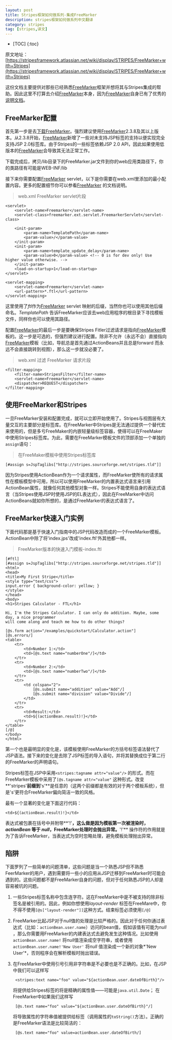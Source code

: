 ```yaml
---
layout: post
title: Stripes框架如何做系列-集成FreeMarker
description: stripes框架如何做系列中文翻译
category: stripes
tag: [stripes,译文]
---
```


* [TOC]
{:toc}

原文地址：[https://stripesframework.atlassian.net/wiki/display/STRIPES/FreeMarker+with+Stripes](https://stripesframework.atlassian.net/wiki/display/STRIPES/FreeMarker+with+Stripes)


这份文档主要提供对那些已经熟悉[FreeMarker]框架并想将其与Stripes集成的帮助。因此这里不打算去介绍[FreeMarker]本身，因为[FreeMarker]自身已有了优秀的[说明文档](http://www.freemarker.org/docs/index.html)。

## FreeMarker配置

首先第一步是去[下载FreeMarker](http://sourceforge.net/project/showfiles.php?group_id=794)。强烈建议使用[FreeMarker]2.3.8及其以上版本。从2.3.8开始，[FreeMarker]新增了一些对未支持JSP标签的支持以便实现完全支持JSP 2.0标签库。由于Stripes的一些标签依赖JSP 2.0 API，因此如果使用低版本的[FreeMarker]会导致其无法正常工作。 

下载完成后，拷贝/lib目录下的FreeMarker.jar文件到你的web应用类路径下，你的类路径有可能是WEB-INF/lib

接下来你需要配置[FreeMarker] servlet，以下是你需要在web.xml里添加的最小配置内容。更多的配置细节你可以参看[FreeMarker] 的文档说明。
 
> web.xml FreeMarker servlet片段
>
	<servlet>
	    <servlet-name>Freemarker</servlet-name>
	    <servlet-class>freemarker.ext.servlet.FreemarkerServlet</servlet-class>
>	 
	    <init-param>
	        <param-name>TemplatePath</param-name>
	        <param-value>/</param-value>
	    </init-param>
	    <init-param>
	        <param-name>template_update_delay</param-name>
	        <param-value>0</param-value> <!-- 0 is for dev only! Use higher value otherwise. -->
	    </init-param>
	    <load-on-startup>1</load-on-startup>
	</servlet>
>	 
	<servlet-mapping>
	    <servlet-name>Freemarker</servlet-name>
	    <url-pattern>*.ftl</url-pattern>
	</servlet-mapping>

这里使用了*ftl*作为[FreeMarker] servlet 映射的后缀，当然你也可以使用其他后缀命名。*TemplatePath* 告诉FreeMarker应该去web应用程序的根目录下寻找模板文件，同样你也可以使用其路径。

配置[FreeMarker]的最后一步是要确保Stripes Fitler过滤请求是指向[FreeMarker]模板的。这一步是可选的，但强烈建议进行配置。除非不允许（永远不会）直接指向[FreeMarker]模板（比如，导航总是首先通过ActionBeans并且总是forward 而永远不会直接跳转到视图），那么这一步就没必要了。

> web.xml 过滤 FreeMarker 请求片段
>
	<filter-mapping>
	    <filter-name>StripesFilter</filter-name>
	    <servlet-name>Freemarker</servlet-name>
	    <dispatcher>REQUEST</dispatcher>
	</filter-mapping>

## 使用FreeMarker和Stripes

一旦FreeMarker安装和配置完成，就可以立即开始使用了。Stripes与视图层有大量交互的主要部分是标签库。在FreeMarker中Stripes是无法通过提供一个替代宏来使用的，但是多亏FreeMaker的内嵌轻量级标签容器，使得可以在FreeMaker中使用Stripes标签库。为此，需要在FreeMarker模板文件的顶部添加一个单独的`assign`语句：

> 在FreeMaker模板中使用Stripes标签库
>
	[#assign s=JspTaglibs["http://stripes.sourceforge.net/stripes.tld"]]


因为Stripes使用ActionBean作为一个请求属性，而FreeMarker使所有的请求属性在模板模型中可用，所以可以使用FreeMarker的内置表达式语言来引用ActionBean属性，就像任何其他模型对象一样。Stripes不能使用自身的表达式语言（当Stripes使用JSP时使用JSP的EL表达式），因此在FreeMarker中访问ActionBeans就如你所想的，是通过FreeMarker的表达式语言了。

## FreeMarker快速入门实例


下面代码那是基于快速入门指南中的JSP代码改造而成的一个FreeMarker模板。ActionBean中除了将'index.jps'改成'index.ftl'外其他都一样。

> FreeMarker版本的快速入门模板-index.ftl
>
	[#ftl]
	[#assign s=JspTaglibs["http://stripes.sourceforge.net/stripes.tld"]]
	<html>
	<head>
	<title>My First Stripe</title>
	<style type="text/css">
	input.error { background-color: yellow; }
	</style>
	</head>
	<body>
	<h1>Stripes Calculator - FTL</h1>
>	 
	Hi, I'm the Stripes Calculator. I can only do addition. Maybe, some day, a nice programmer
	will come along and teach me how to do other things?
>	 
	[@s.form action="/examples/quickstart/Calculator.action"]
	[@s.errors/]
	<table>
	    <tr>
	        <td>Number 1:</td>
	        <td>[@s.text name="numberOne"/]</td>
	    </tr>
	    <tr>
	        <td>Number 2:</td>
	        <td>[@s.text name="numberTwo"/]</td>
	    </tr>
	    <tr>
	        <td colspan="2">
	            [@s.submit name="addition" value="Add"/]
	            [@s.submit name="division" value="Divide"/]
	        </td>
	    </tr>
	    <tr>
	        <td>Result:</td>
	        <td>${(actionBean.result)!}</td>
	    </tr>
	</table>
	[/@]
	</body>
	</html>

第一个也是最明显的变化是，该模板使用FreeMarker的方括号标签语法替代了JSP语法。接下来的变化是去除了JSP标签的导入语句，并将其替换成位于第二行的FreeMarker的声明语句。

Stripes标签在JSP中采用`<stripes:tagname attr="value"/>` 的形式。而在 FreeMarker模板中采用了`[@s.tagname attr="value"` 这种形式。改变**'stripes'**前缀到**'s'**是任意的（这两个前缀都是有效的对于两个模板系统），但是's'更符合FreeMarker偏向简洁一致的风格。

最有一个显著的变化是下面这行代码：

	<td>${(actionBean.result)!}</td>

表达式被包裹在括号中并附带**'!'**，这么做是因为模板第一次被渲染时，*actionBean* 等于 *null*，FreeMarker处理时会抛出异常。**'!'** 操作符的作用就是为了告诉FreeMarker，当表达式为空时忽略处理，避免模板处理抛出异常。

## 陷阱

下面罗列了一些简单的问题清单，这些问题是当一个熟悉JSP但不熟悉FeerMarker的用户，遇到需要将一些小的应用从JSP迁移到FreeMarker时可能会遇到的。这些问题都不是FreeMarker自身的问题，但对于任何熟悉JSP的人却是容易被坑的问题。

1. 一些Stripes标签名称中包含连字符。这在FreeMarker中是不被支持的除非标签名是被引用的。因此，例如你想使用*layout-render* 标签在FreeMare中，你不得不使用`[@s["layout-render"]]`这种方式。结束标签必须使用`[/@]`

2. FreeMarker比起JSP对于*null*值的处理是比较严格的。因此对于任何你通过表达式（比如：`actionBean.user.name`）访问的bean值，假如该值有可能为*null* ，那么你需要用FreeMarker的内建表达式去避免发生这种情况。比如使用`actionBean.user.name!` 将*null*值渲染成空字符串，或者使用`actionBean.user.name!'New User'` 将*null* 值渲染成一个新的对象*'New User'*，否则程序会在解析模板时抛出错误。

3. 在FreeMarker中使用引号引用非字符串是不必要也是不正确的。比如，在JSP中我们可以这样写
	
		<stripes:text name="foo" value="${actionBean.user.dateOfBirth}"/>
		
	将提供给Stripes标签的将是精确的属性值——可能是`java.util.Date`； 在FreeMarker中如果我们这样写
	
		[@s.text name="foo" value="${actionBean.user.dateOfBirth}"/]
	
	将导致属性的字符串值被提供给标签（调用属性的`toString()`方法）。正确的是FreeMarker语法是比较简洁的：
	
		[@s.text name="foo" value=actionBean.user.dateOfBirth/]



[FreeMarker]: http://www.freemarker.org/
 